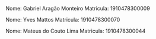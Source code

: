 Nome: Gabriel Aragão Monteiro Matricula: 1910478300009

Nome: Yves Mattos Matricula: 1910478300070

Nome: Mateus do Couto Lima Matricula: 1910478300044
